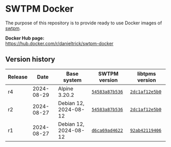 SWTPM Docker
============

The purpose of this repository is to provide ready to use Docker images of [swtpm](https://github.com/stefanberger/swtpm).

**Docker Hub page:**  
<https://hub.docker.com/r/danieltrick/swtpm-docker>


Version history
---------------

| **Release** | **Date**   | **Base system**       | **SWTPM version**                                                           | **libtpms version**                                                           |
| ------------| ---------- | --------------------- | --------------------------------------------------------------------------- | ----------------------------------------------------------------------------- |
| r4          | 2024-08-29 | Alpine 3.20.2         | [`54583a87b536`](https://github.com/stefanberger/swtpm/commit/54583a87b536) | [`2dc1af12e5b0`](https://github.com/stefanberger/libtpms/commit/2dc1af12e5b0) |
| r2          | 2024-08-27 | Debian 12, 2024-08-12 | [`54583a87b536`](https://github.com/stefanberger/swtpm/commit/54583a87b536) | [`2dc1af12e5b0`](https://github.com/stefanberger/libtpms/commit/2dc1af12e5b0) |
| r1          | 2024-08-27 | Debian 12, 2024-08-12 | [`d6ca69ad4622`](https://github.com/stefanberger/swtpm/commit/d6ca69ad4622) | [`92ab42119406`](https://github.com/stefanberger/libtpms/commit/92ab42119406) |
